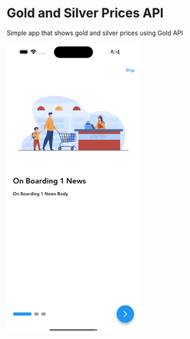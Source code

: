 # Gold and Silver Prices API

Simple app that shows gold and silver prices using Gold API

<img src="screenshots/01.png" width="300">

